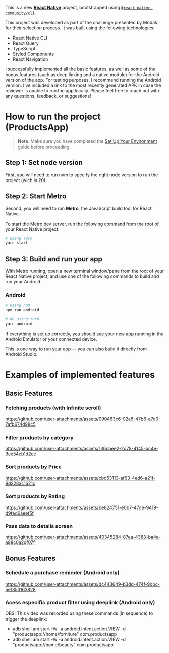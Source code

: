 This is a new [**React Native**](https://reactnative.dev) project, bootstrapped using [`@react-native-community/cli`](https://github.com/react-native-community/cli).

This project was developed as part of the challenge presented by Modak for their selection process. It was built using the following technologies:

- React Native CLI
- React Query
- TypeScript
- Styled Components
- React Navigation


I successfully implemented all the basic features, as well as some of the bonus features (such as deep linking and a native module) for the Android version of the app. For testing purposes, I recommend running the Android version. I’ve included a link to the most recently generated APK in case the reviewer is unable to run the app locally. Please feel free to reach out with any questions, feedback, or suggestions!


# How to run the project (ProductsApp)

> **Note**: Make sure you have completed the [Set Up Your Environment](https://reactnative.dev/docs/set-up-your-environment) guide before proceeding.

## Step 1: Set node version

First, you will need to run nvm to specify the right node version to run the project (wich is 20).

## Step 2: Start Metro

Second, you will need to run **Metro**, the JavaScript build tool for React Native.

To start the Metro dev server, run the following command from the root of your React Native project:

```sh
# using Yarn
yarn start
```

## Step 3: Build and run your app

With Metro running, open a new terminal window/pane from the root of your React Native project, and use one of the following commands to build and run your Android:

### Android

```sh
# Using npm
npm run android

# OR using Yarn
yarn android
```
If everything is set up correctly, you should see your new app running in the Android Emulator or your connected device.

This is one way to run your app — you can also build it directly from Android Studio.

#  Examples of implemented features  
## Basic Features
### Fetching products (with Infinite scroll)

https://github.com/user-attachments/assets/090463c6-02a6-47b6-a7d0-7afb674d98c5

### Filter products by category 


https://github.com/user-attachments/assets/136cbee2-2d78-4145-bc4e-9ee54eb1d2ce


### Sort products by Price 


https://github.com/user-attachments/assets/cbd53113-af63-4ed6-a21f-9d228ac1621c


### Sort products by Rating 


https://github.com/user-attachments/assets/be824751-e0b7-47de-9419-d9fed6aeef5f


### Pass data to details screen

https://github.com/user-attachments/assets/40345284-87ea-4383-ba4a-a98c0a2df07f


## Bonus Features

### Schedule a purchase reminder  (Android only)

https://github.com/user-attachments/assets/dc443649-b3dd-474f-9dbc-5e1353163828


### Acess especific product filter using deeplink (Android only)



OBS: This video was recorded using these commands (in sequence) to trigger the deeplink:
- adb shell am start -W -a android.intent.action.VIEW -d "productsapp://home/forniture" com.productsapp 
- adb shell am start -W -a android.intent.action.VIEW -d "productsapp://home/beauty" com.productsapp 











